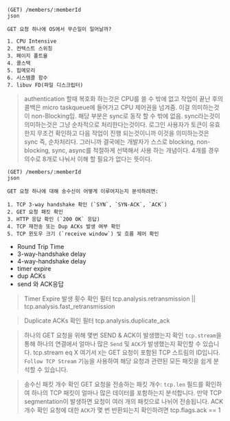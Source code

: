 
```
(GET) /members/:memberId
json

GET 요청 하나에 OS에서 무슨일이 일어날까?

1. CPU Intensive
2. 컨텍스트 스위칭
3. 페이지 폴트율
4. 콜스택
5. 힙메모리
6. 시스템콜 함수
7. libuv FD(파일 디스크립터)
```

> authentication 할때 복호화 하는것은 CPU를 쓸 수 밖에 없고 작업이 끝난 후의 콜백은 micro taskqueue에 들어가고 CPU 제어권을 넘겨줌. 이걸 의미하는것이 non-Blocking임. 해당 부분은 sync로 동작 할 수 밖에 없음. sync라는것이 의미하는것은 그냥 순차적으로 처리한다는것이다. 로그인 사용자가 토큰이 유효한지 무조건 확인하고 다음 작업이 진행 되는것이니까 이것을 의미하는것은 sync 즉, 순차처리다. 그러니까 결국에는 개발자가 스스로 blocking, non-blocking, sync, async를 적절하게 선택해서 사용 하는 개념이다.
> 4개를 경우의수로 8개로 나눠서 이해 할 필요가 없다는 뜻이다.


```
(GET) /members/:memberId
json

GET 요청 하나에 대해 송수신이 어떻게 이루어지는지 분석하려면:

1. TCP 3-way handshake 확인 (`SYN`, `SYN-ACK`, `ACK`)
2. GET 요청 패킷 확인
3. HTTP 응답 확인 (`200 OK` 응답)
4. TCP 재전송 또는 Dup ACKs 발생 여부 확인
5. TCP 윈도우 크기 (`receive window`) 및 흐름 제어 확인
```

- Round Trip Time
- 3-way-handshake delay
- 4-way-handshake delay
- timer expire
- dup ACKs
- send 와 ACK응답

> Timer Expire 발생 횟수 확인
> 필터
> tcp.analysis.retransmission || tcp.analysis.fast_retransmission

> Duplicate ACKs 확인
> 필터
> tcp.analysis.duplicate_ack

> 하나의 GET 요청을 위해 몇번 SEND & ACK이 발생했는지 확인
> `tcp.stream`을 통해 하나의 연결에서 얼마나 많은 `Send` 및 `ACK`가 발생했는지 확인할 수 있습니다.
> tcp.stream eq X
> 여기서 `X`는 GET 요청이 포함된 TCP 스트림의 ID입니다.
> `Follow TCP Stream` 기능을 사용하여 해당 요청과 관련된 모든 패킷을 쉽게 분석할 수 있습니다.

> 송수신 패킷 개수 확인
> GET 요청을 전송하는 패킷 개수:
> `tcp.len` 필드를 확인하여 하나의 TCP 패킷이 얼마나 많은 데이터를 포함하는지 분석합니다.
> 만약 TCP segmentation이 발생하면 요청이 여러 개의 패킷으로 나뉘어 전송됩니다.
> ACK 개수 확인
> 요청에 대한 `ACK`가 몇 번 반환되는지 확인하려면
> tcp.flags.ack == 1

